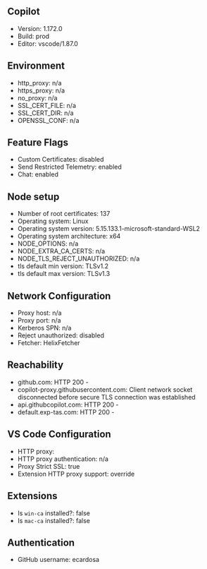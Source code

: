 ## Copilot

- Version: 1.172.0
- Build: prod
- Editor: vscode/1.87.0

## Environment

- http_proxy: n/a
- https_proxy: n/a
- no_proxy: n/a
- SSL_CERT_FILE: n/a
- SSL_CERT_DIR: n/a
- OPENSSL_CONF: n/a

## Feature Flags

- Custom Certificates: disabled
- Send Restricted Telemetry: enabled
- Chat: enabled

## Node setup

- Number of root certificates: 137
- Operating system: Linux
- Operating system version: 5.15.133.1-microsoft-standard-WSL2
- Operating system architecture: x64
- NODE_OPTIONS: n/a
- NODE_EXTRA_CA_CERTS: n/a
- NODE_TLS_REJECT_UNAUTHORIZED: n/a
- tls default min version: TLSv1.2
- tls default max version: TLSv1.3

## Network Configuration

- Proxy host: n/a
- Proxy port: n/a
- Kerberos SPN: n/a
- Reject unauthorized: disabled
- Fetcher: HelixFetcher

## Reachability

- github.com: HTTP 200 - 
- copilot-proxy.githubusercontent.com: Client network socket disconnected before secure TLS connection was established
- api.githubcopilot.com: HTTP 200 - 
- default.exp-tas.com: HTTP 200 - 

## VS Code Configuration

- HTTP proxy: 
- HTTP proxy authentication: n/a
- Proxy Strict SSL: true
- Extension HTTP proxy support: override

## Extensions

- Is `win-ca` installed?: false
- Is `mac-ca` installed?: false

## Authentication

- GitHub username: ecardosa